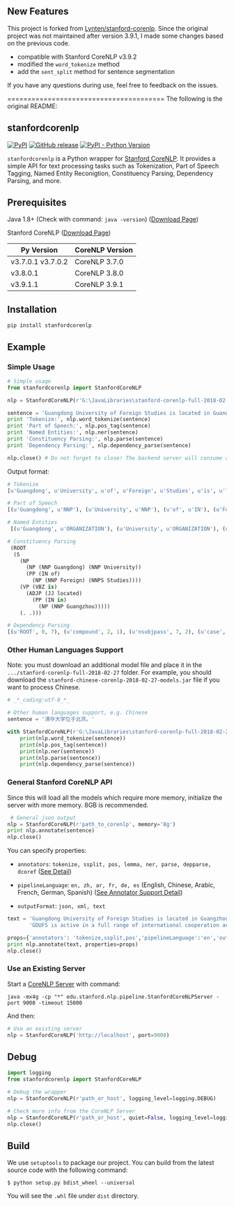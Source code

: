 ## New Features
This project is forked from [Lynten/stanford-corenlp](https://github.com/Lynten/stanford-corenlp).
Since the original project was not maintained after version 3.9.1, I made some changes based on the previous code.

- compatible with Stanford CoreNLP v3.9.2
- modified the `word_tokenize` method
- add the `sent_split` method for sentence segmentation

If you have any questions during use, feel free to feedback on the issues.

=======================================
The following is the original README:

## stanfordcorenlp
[![PyPI](https://img.shields.io/pypi/v/stanfordcorenlp.svg)]()
[![GitHub release](https://img.shields.io/github/release/Lynten/stanford-corenlp.svg)]()
[![PyPI - Python Version](https://img.shields.io/pypi/pyversions/stanfordcorenlp.svg)]()


`stanfordcorenlp` is a Python wrapper for [Stanford CoreNLP](https://stanfordnlp.github.io/CoreNLP/). It provides a simple API for text processing tasks such as Tokenization, Part of Speech Tagging, Named Entity Reconigtion, Constituency Parsing, Dependency Parsing, and more.

## Prerequisites
Java 1.8+ (Check with command: `java -version`) ([Download Page](http://www.oracle.com/technetwork/cn/java/javase/downloads/jdk8-downloads-2133151-zhs.html))

Stanford CoreNLP ([Download Page](https://stanfordnlp.github.io/CoreNLP/history.html))

| Py Version | CoreNLP Version |
| --- | --- |
|v3.7.0.1 v3.7.0.2 | CoreNLP 3.7.0 |
|v3.8.0.1 | CoreNLP 3.8.0 |
|v3.9.1.1 | CoreNLP 3.9.1 |

## Installation

`pip install stanfordcorenlp`

## Example
### Simple Usage
```python
# Simple usage
from stanfordcorenlp import StanfordCoreNLP

nlp = StanfordCoreNLP(r'G:\JavaLibraries\stanford-corenlp-full-2018-02-27')

sentence = 'Guangdong University of Foreign Studies is located in Guangzhou.'
print 'Tokenize:', nlp.word_tokenize(sentence)
print 'Part of Speech:', nlp.pos_tag(sentence)
print 'Named Entities:', nlp.ner(sentence)
print 'Constituency Parsing:', nlp.parse(sentence)
print 'Dependency Parsing:', nlp.dependency_parse(sentence)

nlp.close() # Do not forget to close! The backend server will consume a lot memery.
```

Output format:
```python
# Tokenize
[u'Guangdong', u'University', u'of', u'Foreign', u'Studies', u'is', u'located', u'in', u'Guangzhou', u'.']

# Part of Speech
[(u'Guangdong', u'NNP'), (u'University', u'NNP'), (u'of', u'IN'), (u'Foreign', u'NNP'), (u'Studies', u'NNPS'), (u'is', u'VBZ'), (u'located', u'JJ'), (u'in', u'IN'), (u'Guangzhou', u'NNP'), (u'.', u'.')]

# Named Entities
 [(u'Guangdong', u'ORGANIZATION'), (u'University', u'ORGANIZATION'), (u'of', u'ORGANIZATION'), (u'Foreign', u'ORGANIZATION'), (u'Studies', u'ORGANIZATION'), (u'is', u'O'), (u'located', u'O'), (u'in', u'O'), (u'Guangzhou', u'LOCATION'), (u'.', u'O')]

# Constituency Parsing
 (ROOT
  (S
    (NP
      (NP (NNP Guangdong) (NNP University))
      (PP (IN of)
        (NP (NNP Foreign) (NNPS Studies))))
    (VP (VBZ is)
      (ADJP (JJ located)
        (PP (IN in)
          (NP (NNP Guangzhou)))))
    (. .)))

# Dependency Parsing
[(u'ROOT', 0, 7), (u'compound', 2, 1), (u'nsubjpass', 7, 2), (u'case', 5, 3), (u'compound', 5, 4), (u'nmod', 2, 5), (u'auxpass', 7, 6), (u'case', 9, 8), (u'nmod', 7, 9), (u'punct', 7, 10)]

```

### Other Human Languages Support
Note: you must download an additional model file and place it in the `.../stanford-corenlp-full-2018-02-27` folder. For example, you should download the `stanford-chinese-corenlp-2018-02-27-models.jar` file if you want to process Chinese.
```python
# _*_coding:utf-8_*_

# Other human languages support, e.g. Chinese
sentence = '清华大学位于北京。'

with StanfordCoreNLP(r'G:\JavaLibraries\stanford-corenlp-full-2018-02-27', lang='zh') as nlp:
    print(nlp.word_tokenize(sentence))
    print(nlp.pos_tag(sentence))
    print(nlp.ner(sentence))
    print(nlp.parse(sentence))
    print(nlp.dependency_parse(sentence))
```

### General Stanford CoreNLP API
Since this will load all the models which require more memory, initialize the server with more memory. 8GB is recommended.

```python
 # General json output
nlp = StanfordCoreNLP(r'path_to_corenlp', memory='8g')
print nlp.annotate(sentence)
nlp.close()
```
You can specify properties:

- `annotators`: `tokenize, ssplit, pos, lemma, ner, parse, depparse, dcoref` ([See Detail](https://stanfordnlp.github.io/CoreNLP/annotators.html))

- `pipelineLanguage`: `en, zh, ar, fr, de, es` (English, Chinese, Arabic, French, German, Spanish) ([See Annotator Support Detail](https://stanfordnlp.github.io/CoreNLP/human-languages.html)) 

- `outputFormat`: `json, xml, text`
```python
text = 'Guangdong University of Foreign Studies is located in Guangzhou. ' \
       'GDUFS is active in a full range of international cooperation and exchanges in education. '

props={'annotators': 'tokenize,ssplit,pos','pipelineLanguage':'en','outputFormat':'xml'}
print nlp.annotate(text, properties=props)
nlp.close()
```


### Use an Existing Server
Start a [CoreNLP Server](https://stanfordnlp.github.io/CoreNLP/corenlp-server.html) with command:
```
java -mx4g -cp "*" edu.stanford.nlp.pipeline.StanfordCoreNLPServer -port 9000 -timeout 15000
```
And then:
```python
# Use an existing server
nlp = StanfordCoreNLP('http://localhost', port=9000)
```

## Debug
```python
import logging
from stanfordcorenlp import StanfordCoreNLP

# Debug the wrapper
nlp = StanfordCoreNLP(r'path_or_host', logging_level=logging.DEBUG)

# Check more info from the CoreNLP Server 
nlp = StanfordCoreNLP(r'path_or_host', quiet=False, logging_level=logging.DEBUG)
nlp.close()
```

## Build

We use `setuptools` to package our project. You can build from the latest source code with the following command:
```
$ python setup.py bdist_wheel --universal
```

You will see the `.whl` file under `dist` directory.
